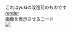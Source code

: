 これはyukiの改造前のものです<br>
<a href="https://render.com">render</a><br>
画像を表示させるコード<br>
<image src="https://raw.githubusercontent.com/nyanko3/gazouokiba/main/furan.png"></image><br>
